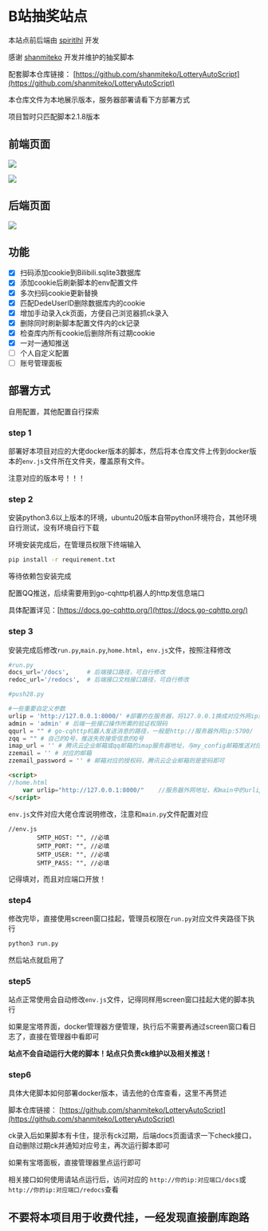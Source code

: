 # B站抽奖站点

本站点前后端由 [spiritlhl](https://github.com/spiritLHL) 开发

感谢 [shanmiteko](https://github.com/shanmiteko) 开发并维护的抽奖脚本

配套脚本仓库链接： [https://github.com/shanmiteko/LotteryAutoScript](https://github.com/shanmiteko/LotteryAutoScript)

本仓库文件为本地展示版本，服务器部署请看下方部署方式

项目暂时只匹配脚本2.1.8版本

## 前端页面

![](https://i.loli.net/2021/10/06/RmapSE8uMd4vKIj.png)

![](https://i.loli.net/2021/10/08/LRCyVTzfGAsJr9Y.png)

## 后端页面

![](https://i.loli.net/2021/10/06/BkE7oMjYTCsZf3q.png)

## 功能

- [x] 扫码添加cookie到Bilibili.sqlite3数据库
- [x] 添加cookie后刷新脚本的env配置文件
- [x] 多次扫码cookie更新替换
- [x] 匹配DedeUserID删除数据库内的cookie
- [x] 增加手动录入ck页面，方便自己浏览器抓ck录入
- [x] 删除同时刷新脚本配置文件内的ck记录
- [x] 检查库内所有cookie后删除所有过期cookie
- [x] 一对一通知推送
- [ ] 个人自定义配置
- [ ] 账号管理面板

## 部署方式

自用配置，其他配置自行探索

### step 1

部署好本项目对应的大佬docker版本的脚本，然后将本仓库文件上传到docker版本的```env.js```文件所在文件夹，覆盖原有文件。

注意对应的版本号！！！

### step 2

安装python3.6以上版本的环境，ubuntu20版本自带python环境符合，其他环境自行测试，没有环境自行下载

环境安装完成后，在管理员权限下终端输入

```bash
pip install -r requirement.txt
```

等待依赖包安装完成

配置QQ推送，后续需要用到go-cqhttp机器人的http发信息端口

具体配置详见：[https://docs.go-cqhttp.org/](https://docs.go-cqhttp.org/)

### step 3

安装完成后修改```run.py```,```main.py```,```home.html```，```env.js```文件，按照注释修改

```python
#run.py
docs_url='/docs',     # 后端接口路径，可自行修改
redoc_url='/redocs',  # 后端接口文档接口路径，可自行修改
```

```python
#push28.py

#一些重要自定义参数
urlip = 'http://127.0.0.1:8000/' #部署的在服务器，将127.0.0.1换成对应外网ip或域名，端口记得在服务器开放，可自己改为其他端口
admin = 'admin' # 后端一些接口操作所需的验证权限码
qqurl = "" # go-cqhttp机器人发送消息的路径，一般是http://服务器外网ip:5700/
zqq = "" # 自己的Q号，推送失败接受信息的Q号
imap_url = '' # 腾讯云企业邮箱或qq邮箱的imap服务器地址，与my_config邮箱推送对应
zzemail = '' # 对应的邮箱
zzemail_password = '' # 邮箱对应的授权码，腾讯云企业邮箱则是密码即可
```

```html
<script>
//home.html
    var urlip="http://127.0.0.1:8000/"    //服务器外网地址，和main中的urlip相同
</script>
```

```env.js```文件对应大佬仓库说明修改，注意和```main.py```文件配置对应

```
//env.js
        SMTP_HOST: "", //必填
        SMTP_PORT: "", //必填
        SMTP_USER: "", //必填
        SMTP_PASS: "", //必填
```

记得填对，而且对应端口开放！

### step4 

修改完毕，直接使用screen窗口挂起，管理员权限在```run.py```对应文件夹路径下执行

```bash
python3 run.py
```

然后站点就启用了

### step5

站点正常使用会自动修改```env.js```文件，记得同样用screen窗口挂起大佬的脚本执行

如果是宝塔界面，docker管理器方便管理，执行后不需要再通过screen窗口看日志了，直接在管理器中看即可

**站点不会自动运行大佬的脚本！站点只负责ck维护以及相关推送！**

### step6

具体大佬脚本如何部署docker版本，请去他的仓库查看，这里不再赘述

脚本仓库链接： [https://github.com/shanmiteko/LotteryAutoScript](https://github.com/shanmiteko/LotteryAutoScript)

ck录入后如果脚本有卡住，提示有ck过期，后端docs页面请求一下check接口，自动删除过期ck并通知对应号主，再次运行脚本即可

如果有宝塔面板，直接管理器里点运行即可

相关接口如何使用请站点运行后，访问对应的 ```http://你的ip:对应端口/docs```或```http://你的ip:对应端口/redocs```查看

## 不要将本项目用于收费代挂，一经发现直接删库跑路
